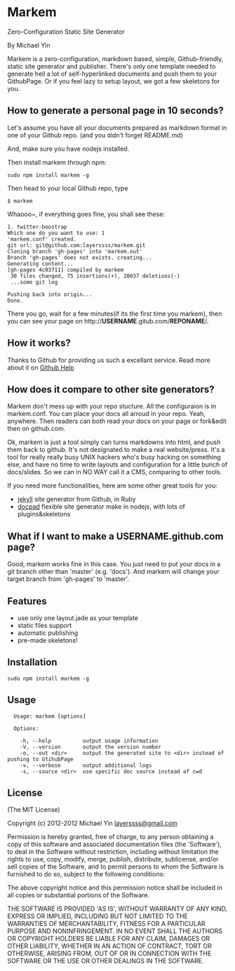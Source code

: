 Markem
==================================================
Zero-Configuration Static Site Generator

By Michael Yin

Markem is a zero-configuration, markdown based, simple, Github-friendly, static site generator and publisher. There's only one template needed to generate hell a lot of self-hyperlinked documents and push them to your GithubPage. Or if you feel lazy to setup layout, we got a few skeletons for you. 

How to generate a personal page in 10 seconds?
---------------------------------------------------
Let's assume you have all your documents prepared as markdown format in one of your Github repo. (and you didn't forget README.md)

And, make sure you have nodejs installed.

Then install markem through npm:

    sudo npm install markem -g

Then head to your local Github repo, type

    $ markem

Whaooo~, if everything goes fine, you shall see these:

    1. twitter-boostrap
    Which one do you want to use: 1
    'markem.conf' created.
    git url: git@github.com:layerssss/markem.git
    Cloning branch 'gh-pages' into 'markem.out'
    Branch 'gh-pages' does not exists. creating...
    Generating content...
    [gh-pages 4c03711] compiled by markem
     30 files changed, 75 insertions(+), 20037 deletions(-)
     ...some git log

    Pushing back into origin...
    Done.

There you go, wait for a few minutes(if its the first time you markem), then you can see your page on http://**USERNAME**.gitub.com/**REPONAME**/.

How it works?
---------------------------------------------------

Thanks to Github for providing us such a excellant service. Read more about it on [Github Help](https://help.github.com/articles/what-are-github-pages)

How does it compare to other site generators?
---------------------------------------------------

Markem don't mess up with your repo stucture. All the configuraion is in markem.conf. You can place your docs all arroud in your repo. Yeah, anywhere. Then readers can both read your docs on your page or fork&edit then on github.com.

Ok, markem is just a tool simply can turns markdowns into html, and push them back to github. It's not designated to make a real website/press. It's a tool for really really busy UNIX hackers who's busy hacking on something else, and have no time to write layouts and configuration for a little bunch of docs/slides. So we can in NO WAY call it a CMS, comparing to other tools.

If you need more functionalities, here are some other great tools for you:

* [jekyll](http://jekyllrb.com/) site generator from Github, in Ruby
* [docpad](https://github.com/bevry/docpad) flexible site generator make in nodejs, with lots of plugins&skeletons

What if I want to make a USERNAME.github.com page?
---------------------------------------------------

Good, markem works fine in this case. You just need to put your docs in a git branch other than 'master' (e.g. 'docs'). And markem will change your target branch from 'gh-pages' to 'master'.

Features
---------------------------------------------------

* use only one layout.jade as your template 
* static files support
* automatic publishing
* pre-made skeletons!

Installation
---------------------------------------------------
    
    sudo npm install markem -g


Usage
---------------------------------------------------
     
      Usage: markem [options]

      Options:

        -h, --help          output usage information
        -V, --version       output the version number
        -o, --out <dir>     output the generated site to <dir> instead of pushing to GtihubPage
        -v, --verbose       output additional logs
        -s, --source <dir>  use specific doc source instead of cwd

License
---------------------------------------------------

(The MIT License)

Copyright (c) 2012-2012 Michael Yin <layerssss@gmail.com>

Permission is hereby granted, free of charge, to any person obtaining
a copy of this software and associated documentation files (the
'Software'), to deal in the Software without restriction, including
without limitation the rights to use, copy, modify, merge, publish,
distribute, sublicense, and/or sell copies of the Software, and to
permit persons to whom the Software is furnished to do so, subject to
the following conditions:

The above copyright notice and this permission notice shall be
included in all copies or substantial portions of the Software.

THE SOFTWARE IS PROVIDED 'AS IS', WITHOUT WARRANTY OF ANY KIND,
EXPRESS OR IMPLIED, INCLUDING BUT NOT LIMITED TO THE WARRANTIES OF
MERCHANTABILITY, FITNESS FOR A PARTICULAR PURPOSE AND NONINFRINGEMENT.
IN NO EVENT SHALL THE AUTHORS OR COPYRIGHT HOLDERS BE LIABLE FOR ANY
CLAIM, DAMAGES OR OTHER LIABILITY, WHETHER IN AN ACTION OF CONTRACT,
TORT OR OTHERWISE, ARISING FROM, OUT OF OR IN CONNECTION WITH THE
SOFTWARE OR THE USE OR OTHER DEALINGS IN THE SOFTWARE.
